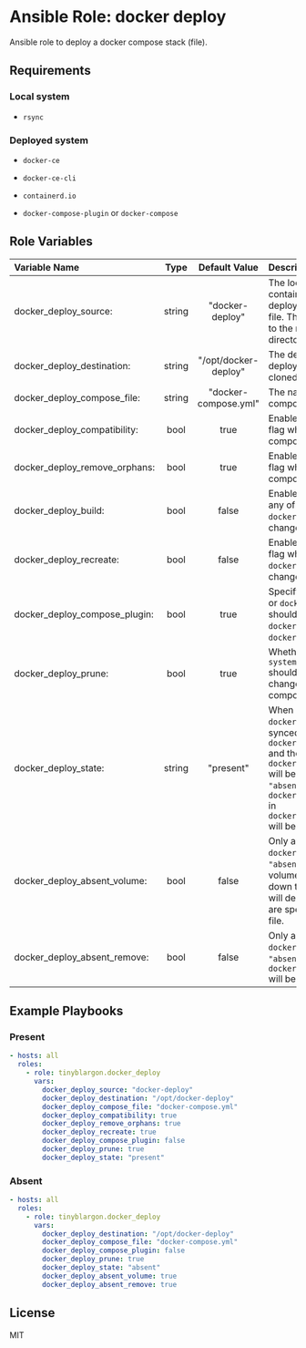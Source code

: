 # Ansible Role: docker deploy

Ansible role to deploy a docker compose stack (file).

## Requirements

### Local system

- `rsync`

### Deployed system

- `docker-ce`
- `docker-ce-cli`
- `containerd.io`

- `docker-compose-plugin` or `docker-compose`

## Role Variables

| **Variable Name**           | **Type**| **Default Value**   | **Description**|
| :---------------------------| :------:| :------------------:| :--------------|
| docker_deploy_source:        | string  | "docker-deploy"     | The local directory containing the docker deployment and compose file. This directory is relative to the main playbooks directory.|
| docker_deploy_destination:   | string  | "/opt/docker-deploy"| The destination folder the deployment should be cloned to.|
| docker_deploy_compose_file:  | string  | "docker-compose.yml"| The name of the docker compose file to bring up.|
| docker_deploy_compatibility: | bool    | true                | Enable the `--compatibility` flag when bringing up the compose file.|
| docker_deploy_remove_orphans:| bool    | true                | Enable the `--remove-orphans` flag when bringing up the compose file.|
| docker_deploy_build:         | bool    | false               | Enable the `--build` flag when any of the files in `docker_deploy_source:` have changed.|
| docker_deploy_recreate:      | bool    | false               | Enable the `--force-recreate` flag when any of the files in `docker_deploy_source:` have changed.|
| docker_deploy_compose_plugin:| bool    | true                | Specify if the `docker compose` or `docker-compose` command should be used, `true` for `docker compose`, `false` for `docker-compose`.|
| docker_deploy_prune:         | bool    | true                | Whether command `docker system prune --all --force` should be executed after a change was made to the compose deployment.|
| docker_deploy_state:         | string  | "present"           | When `"present"` the `docker_deploy_source:` wil be synced to the `docker_deploy_destination:` and the `docker_deploy_compose_file:` will be brought up. When `"absent"` the `docker_deploy_compose_file:` in `docker_deploy_destination:` will be brought down.|
| docker_deploy_absent_volume: | bool    | false                | Only applies when `docker_deploy_state:` is `"absent"`. Enables the --volumes flag when bringing down the compose file, this will delete all volumes that are specified in the compose file. |
| docker_deploy_absent_remove: | bool    | false                | Only applies when `docker_deploy_state:` is `"absent"`. when `true` the `docker_deploy_destination:` will be deleted. |

## Example Playbooks

### Present

```yaml
- hosts: all
  roles:
    - role: tinyblargon.docker_deploy
      vars:
        docker_deploy_source: "docker-deploy"
        docker_deploy_destination: "/opt/docker-deploy"
        docker_deploy_compose_file: "docker-compose.yml"
        docker_deploy_compatibility: true
        docker_deploy_remove_orphans: true
        docker_deploy_recreate: true
        docker_deploy_compose_plugin: false
        docker_deploy_prune: true
        docker_deploy_state: "present"
```

### Absent

```yaml
- hosts: all
  roles:
    - role: tinyblargon.docker_deploy
      vars:
        docker_deploy_destination: "/opt/docker-deploy"
        docker_deploy_compose_file: "docker-compose.yml"
        docker_deploy_compose_plugin: false
        docker_deploy_prune: true
        docker_deploy_state: "absent"
        docker_deploy_absent_volume: true
        docker_deploy_absent_remove: true
```

## License

MIT
